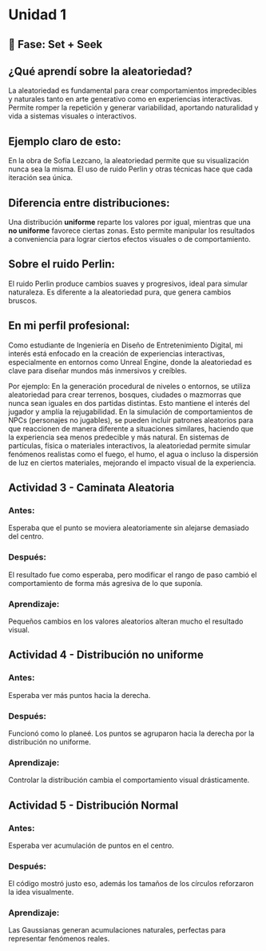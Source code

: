 # Unidad 1

## 🔎 Fase: Set + Seek

## ¿Qué aprendí sobre la aleatoriedad?
La aleatoriedad es fundamental para crear comportamientos impredecibles y naturales tanto en arte generativo como en experiencias interactivas. Permite romper la repetición y generar variabilidad, aportando naturalidad y vida a sistemas visuales o interactivos.

## Ejemplo claro de esto:
En la obra de Sofía Lezcano, la aleatoriedad permite que su visualización nunca sea la misma. El uso de ruido Perlin y otras técnicas hace que cada iteración sea única.

## Diferencia entre distribuciones:
Una distribución **uniforme** reparte los valores por igual, mientras que una **no uniforme** favorece ciertas zonas. Esto permite manipular los resultados a conveniencia para lograr ciertos efectos visuales o de comportamiento.

## Sobre el ruido Perlin:
El ruido Perlin produce cambios suaves y progresivos, ideal para simular naturaleza. Es diferente a la aleatoriedad pura, que genera cambios bruscos.

## En mi perfil profesional:
Como estudiante de Ingeniería en Diseño de Entretenimiento Digital, mi interés está enfocado en la creación de experiencias interactivas, especialmente en entornos como Unreal Engine, donde la aleatoriedad es clave para diseñar mundos más inmersivos y creíbles.

Por ejemplo:
En la generación procedural de niveles o entornos, se utiliza aleatoriedad para crear terrenos, bosques, ciudades o mazmorras que nunca sean iguales en dos partidas distintas. Esto mantiene el interés del jugador y amplía la rejugabilidad.
En la simulación de comportamientos de NPCs (personajes no jugables), se pueden incluir patrones aleatorios para que reaccionen de manera diferente a situaciones similares, haciendo que la experiencia sea menos predecible y más natural.
En sistemas de partículas, física o materiales interactivos, la aleatoriedad permite simular fenómenos realistas como el fuego, el humo, el agua o incluso la dispersión de luz en ciertos materiales, mejorando el impacto visual de la experiencia.


## Actividad 3 - Caminata Aleatoria
### Antes:
Esperaba que el punto se moviera aleatoriamente sin alejarse demasiado del centro.
### Después:
El resultado fue como esperaba, pero modificar el rango de paso cambió el comportamiento de forma más agresiva de lo que suponía.
### Aprendizaje:
Pequeños cambios en los valores aleatorios alteran mucho el resultado visual.

## Actividad 4 - Distribución no uniforme
### Antes:
Esperaba ver más puntos hacia la derecha.
### Después:
Funcionó como lo planeé. Los puntos se agruparon hacia la derecha por la distribución no uniforme.
### Aprendizaje:
Controlar la distribución cambia el comportamiento visual drásticamente.

## Actividad 5 - Distribución Normal
### Antes:
Esperaba ver acumulación de puntos en el centro.
### Después:
El código mostró justo eso, además los tamaños de los círculos reforzaron la idea visualmente.
### Aprendizaje:
Las Gaussianas generan acumulaciones naturales, perfectas para representar fenómenos reales.


